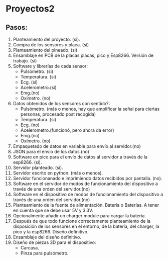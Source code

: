 # Proyectos2

## Pasos:

1. Planteamiento del proyecto. (si). 
2. Compra de los sensores y placa. (si)
3. Planteamiento del pineado. (si)
4. Ensamblaje en PCB de la placas placas, pico y Esp8266. Versión de trabajo. (si)
5. Software y librerías de cada sensor:
    - Pulsómetro. (si)
    - Temperatura. (si)
    - Ecg. (si)
    - Acelerometro.(si)
    - Emg.(no)
    - Oxímetro. (no)
6. Datos obtenidos de los sensores con sentido?:
    - Pulsómetro. (más o menos, hay que amplificar la señal para ciertas personas, procesado post recogida)
    - Temperatura. (si)
    - Ecg. (no)
    - Acelerometro.(funcionó, pero ahora da error)
    - Emg.(no)
    - Oxímetro. (no)
7. Empaquetado de datos en variable para envío al servidor.(no)
8. JSON para el envio de los datos.(no)
9. Software en pico para el envío de datos al servidor a través de la esp8266. (si).
10. Servidor planteado. (si).
11. Servidor escrito en python. (más o menos).
12. Servidor funcionanado e imprimiendo datos recibidos por pantalla. (no).
13. Software en el servidor de modos de funcionamiento del dispositivo a través de una orden del servidor.(no)
14.  Software en el dispositivo de modos de funcionamiento del dispositivo a través de una orden del servidor.(no)
15.  Planteamiento de la fuente de alimentación. Batería o Baterías. A tener en cuenta que se debe usar 5V y 3.3V.
16.  Opcionalmente añadir un charger module para cargar la batería.
17.  Después de que todo funcione correctamente planteamiento de la disposición de los sensores en el entorno, de la batería, del charger, la pico y la esp8266. Diseño definitivo.
18.  Ensamblaje del diseño definitivo.
19.  Diseño de piezas 3D para el dispositivo: 
     - Carcasa.
     - Pinza para pulsómetro.